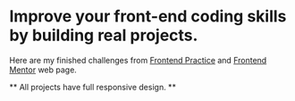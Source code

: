 # Improve your front-end coding skills by building real projects.

Here are my finished challenges from [Frontend Practice](https://www.frontendpractice.com/) and [Frontend Mentor](https://www.frontendmentor.io/) web page.

** All projects have full responsive design. **
